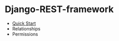 # Django-REST-framework

<ul>
    <li><a href = "https://github.com/Eddie02582/Django-REST-framework/tree/main/Quick%20Start">Quick Start</a></li>
    <li>Relationships</li>
    <li>Permissions</li>
</ul>











    
    
    